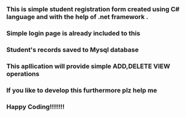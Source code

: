 ### This is simple student registration form created using C# language and with the help of .net framework .
### Simple login page is already included to this 
### Student's records saved to Mysql database
### This apllication will provide simple ADD,DELETE VIEW operations
### If you like to develop this furthermore plz help me
### Happy Coding!!!!!!!
